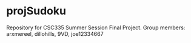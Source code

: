 # projSudoku
Repository for CSC335 Summer Session Final Project. Group members: arxmereel, dillohills, 9VD, joe12334667
